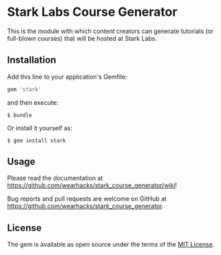 # Stark Labs Course Generator

This is the module with which content creators can generate tutorials (or full-blown courses) that will be hosted at Stark Labs.

## Installation

Add this line to your application's Gemfile:

```ruby
gem 'stark'
```

and then execute:

```shell
$ bundle
```

Or install it yourself as:

```shell
$ gem install stark
```

## Usage

Please read the documentation at https://github.com/wearhacks/stark_course_generator/wiki!

Bug reports and pull requests are welcome on GitHub at https://github.com/wearhacks/stark_course_generator.

## License

The gem is available as open source under the terms of the [MIT License](http://opensource.org/licenses/MIT).
